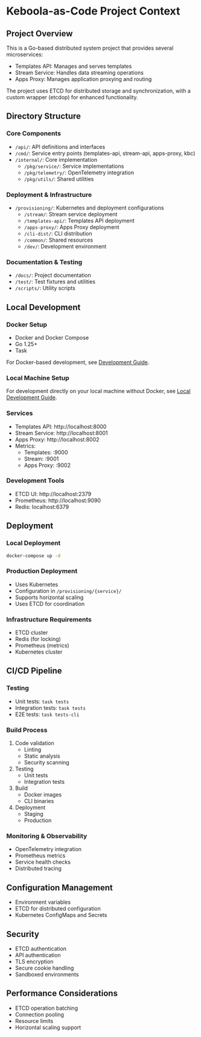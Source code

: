# Keboola-as-Code Project Context

## Project Overview
This is a Go-based distributed system project that provides several microservices:
- Templates API: Manages and serves templates
- Stream Service: Handles data streaming operations
- Apps Proxy: Manages application proxying and routing

The project uses ETCD for distributed storage and synchronization, with a custom wrapper (etcdop) for enhanced functionality.

## Directory Structure

### Core Components
- `/api/`: API definitions and interfaces
- `/cmd/`: Service entry points (templates-api, stream-api, apps-proxy, kbc)
- `/internal/`: Core implementation
  - `/pkg/service/`: Service implementations
  - `/pkg/telemetry/`: OpenTelemetry integration
  - `/pkg/utils/`: Shared utilities

### Deployment & Infrastructure
- `/provisioning/`: Kubernetes and deployment configurations
  - `/stream/`: Stream service deployment
  - `/templates-api/`: Templates API deployment
  - `/apps-proxy/`: Apps Proxy deployment
  - `/cli-dist/`: CLI distribution
  - `/common/`: Shared resources
  - `/dev/`: Development environment

### Documentation & Testing
- `/docs/`: Project documentation
- `/test/`: Test fixtures and utilities
- `/scripts/`: Utility scripts

## Local Development

### Docker Setup
- Docker and Docker Compose
- Go 1.25+
- Task

For Docker-based development, see [Development Guide](docs/development.md).

### Local Machine Setup
For development directly on your local machine without Docker, see [Local Development Guide](docs/local_development.md).

### Services
- Templates API: http://localhost:8000
- Stream Service: http://localhost:8001
- Apps Proxy: http://localhost:8002
- Metrics:
  - Templates: :9000
  - Stream: :9001
  - Apps Proxy: :9002

### Development Tools
- ETCD UI: http://localhost:2379
- Prometheus: http://localhost:9090
- Redis: localhost:6379

## Deployment

### Local Deployment
```bash
docker-compose up -d
```

### Production Deployment
- Uses Kubernetes
- Configuration in `/provisioning/{service}/`
- Supports horizontal scaling
- Uses ETCD for coordination

### Infrastructure Requirements
- ETCD cluster
- Redis (for locking)
- Prometheus (metrics)
- Kubernetes cluster

## CI/CD Pipeline

### Testing
- Unit tests: `task tests`
- Integration tests: `task tests`
- E2E tests: `task tests-cli`

### Build Process
1. Code validation
   - Linting
   - Static analysis
   - Security scanning
2. Testing
   - Unit tests
   - Integration tests
3. Build
   - Docker images
   - CLI binaries
4. Deployment
   - Staging
   - Production

### Monitoring & Observability
- OpenTelemetry integration
- Prometheus metrics
- Service health checks
- Distributed tracing

## Configuration Management
- Environment variables
- ETCD for distributed configuration
- Kubernetes ConfigMaps and Secrets

## Security
- ETCD authentication
- API authentication
- TLS encryption
- Secure cookie handling
- Sandboxed environments

## Performance Considerations
- ETCD operation batching
- Connection pooling
- Resource limits
- Horizontal scaling support 
